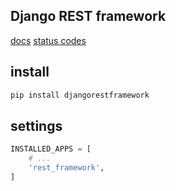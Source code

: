 ## Django REST framework
[docs](https://www.django-rest-framework.org/)
[status codes](https://www.django-rest-framework.org/api-guide/status-codes/)

## install
```txt
pip install djangorestframework
```


## settings
```py
INSTALLED_APPS = [
    # ...
    'rest_framework',
]
```
